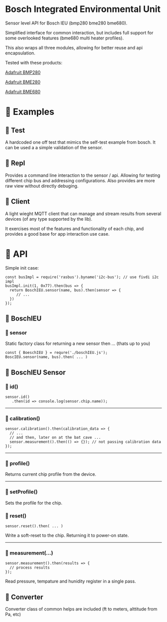 # Bosch Integrated Environmental Unit
Sensor level API for Bosch IEU (bmp280 bme280 bme680).

Simplified interface for common interaction, but includes full support for some overlooked features (bme680 multi heater profiles).

This also wraps all three modules, allowing for better reuse and api encapsulation.

Tested with these products:

[Adafruit BMP280](https://www.adafruit.com/product/2651)

[Adafruit BME280](https://www.adafruit.com/product/2652)

[Adafruit BME680](https://www.adafruit.com/product/3660)



# :triangular_ruler: Examples

## :electric_plug: Test

A hardcoded one off test that mimics the self-test example from bosch.
It can be used a a simple validation of the sensor.

## :flashlight: Repl

Provides a command line interaction to the sensor / api.  Allowing for testing different chip bus and addressing configurations.
Also provides are more raw view without directly debuging.

## :satellite: Client

A light wieght MQTT client that can manage and stream results from several devices (of any type supported by the lib).

It exercises most of the features and functionality of each chip, and provides a good base for app interaction use case.


# :wrench: API

Simple init case:
```
const busImpl = require('rasbus').byname('i2c-bus'); // use fivdi i2c impl
busImpl.init(1, 0x77).then(bus => {
  return BoschIEU.sensor(name, bus).then(sensor => {
     // ...
  })
});
```



## :blue_book: BoschIEU
### :page_facing_up: sensor

Static factory class for returning a new sensor then ... (thats up to you)

```
const { BoeschIEU } = requre('./boschIEU.js');
BoscIEU.sensor(name, bus).then( ... )
``` 





## :blue_book: BoschIEU Sensor

### :page_facing_up: id()

```
sensor.id()
   .then(id => console.log(sensor.chip.name));
```

---

### :page_facing_up: calibration()

```
sensor.calibration().then(calibration_data => {
  // ...
  // and then, later on at the bat cave ...
  sensor.measurement().then(() => {}); // not passing calibration data 
});
```

---


### :page_facing_up: profile()

Returns current chip profile from the device.

---

### :page_facing_up: setProfile()

Sets the profile for the chip.

### :page_facing_up: reset()

```
sensor.reset().then( ... )
```

Write a soft-reset to the chip.  Returning it to power-on state.

---

### :page_facing_up: measurement(...)

```
sensor.measurement().then(results => {
  // process results
});
```

Read pressure, tempature and hunidity register in a single pass.




## :blue_book: Converter

Converter class of common helps are included (ft to meters, alttitude from Pa, etc)
